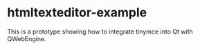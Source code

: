 # htmltexteditor-example

This is a prototype showing how to integrate tinymce into Qt with QWebEngine.
